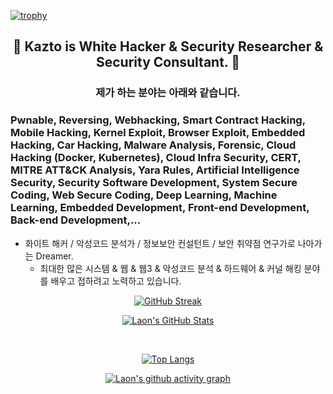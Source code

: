 [![trophy](https://github-profile-trophy.vercel.app/?username=KaztoRay&theme=algolia&column=10)](https://github.com/Luon/)

<div align = "center">
<h2> 💫 Kazto is White Hacker & Security Researcher & Security Consultant. 💫 </h2>
</div>

<div align = "center">
<h3> 제가 하는 분야는 아래와 같습니다. </h3>
</div>

### Pwnable, Reversing, Webhacking, Smart Contract Hacking, Mobile Hacking, Kernel Exploit, Browser Exploit, Embedded Hacking, Car Hacking, Malware Analysis, Forensic, Cloud Hacking (Docker, Kubernetes), Cloud Infra Security, CERT, MITRE ATT&CK Analysis, Yara Rules, Artificial Intelligence Security, Security Software Development, System Secure Coding, Web Secure Coding, Deep Learning, Machine Learning, Embedded Development, Front-end Development, Back-end Development,...
 
- 화이트 해커 / 악성코드 분석가 / 정보보안 컨설턴트 / 보안 취약점 연구가로 나아가는 Dreamer.
   - 최대한 많은 시스템 & 웹 & 웹3 & 악성코드 분석 & 하드웨어 & 커널 해킹 분야를 배우고 접하려고 노력하고 있습니다.

<div align = "center">

[![GitHub Streak](https://github-readme-streak-stats.herokuapp.com/?user=KaztoRay&theme=holi-theme)](https://git.io/streak-stats)

[![Laon's GitHub Stats](https://github-readme-stats.vercel.app/api?username=KaztoRay&hide=contribs,prs&show_icons=true&theme=ambient_gradient)](https://github.com/anuraghazra/github-readme-stats)

<br>

[![Top Langs](https://github-readme-stats.vercel.app/api/top-langs/?username=KaztoRay&langs_count=10&hide=contribs,prs&show_icons=true&theme=ambient_gradient)](https://github.com/anuraghazra/github-readme-stats)

[![Laon's github activity graph](https://github-readme-activity-graph.vercel.app/graph?username=KaztoRay&theme=react-dark&border=true)](https://github.com/ashutosh00710/github-readme-activity-graph)

</div>
 
 
